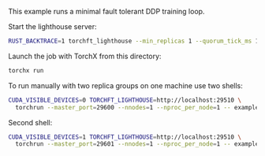 This example runs a minimal fault tolerant DDP training loop.

Start the lighthouse server:
```sh
RUST_BACKTRACE=1 torchft_lighthouse --min_replicas 1 --quorum_tick_ms 100 --join_timeout_ms 10000
```

Launch the job with TorchX from this directory:
```sh
torchx run
```

To run manually with two replica groups on one machine use two shells:
```sh
CUDA_VISIBLE_DEVICES=0 TORCHFT_LIGHTHOUSE=http://localhost:29510 \
  torchrun --master_port=29600 --nnodes=1 --nproc_per_node=1 -- examples/ddp/train_ddp.py
```
Second shell:
```sh
CUDA_VISIBLE_DEVICES=1 TORCHFT_LIGHTHOUSE=http://localhost:29510 \
  torchrun --master_port=29601 --nnodes=1 --nproc_per_node=1 -- examples/ddp/train_ddp.py
```
